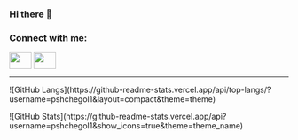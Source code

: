 ### Hi there 👋





<h3 align="left">Connect with me:</h3>
<p align="left">
<a href="https://www.facebook.com/profile.php?id=100013244742377" target="blank"><img align="center" src="https://cdn.jsdelivr.net/npm/simple-icons@3.0.1/icons/facebook.svg" alt="" height="30" width="40" /></a>
<a href="https://vk.com/id_pavs" target="blank"><img align="center" src="https://cdn.jsdelivr.net/npm/simple-icons@3.0.1/icons/vk.svg" alt="" height="30" width="40" /></a>
</p>
<hr/>


<p>
![GitHub Langs](https://github-readme-stats.vercel.app/api/top-langs/?username=pshchegol1&layout=compact&theme=theme)
</p>
![GitHub Stats](https://github-readme-stats.vercel.app/api?username=pshchegol1&show_icons=true&theme=theme_name)





